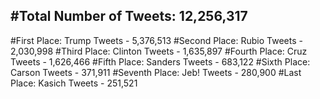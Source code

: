 #Total Number of Tweets: 12,256,317 
---
#First Place: Trump Tweets - 5,376,513
#Second Place: Rubio Tweets - 2,030,998
#Third Place: Clinton Tweets - 1,635,897
#Fourth Place: Cruz Tweets - 1,626,466
#Fifth Place: Sanders Tweets - 683,122
#Sixth Place: Carson Tweets - 371,911
#Seventh Place: Jeb! Tweets - 280,900
#Last Place: Kasich Tweets - 251,521
